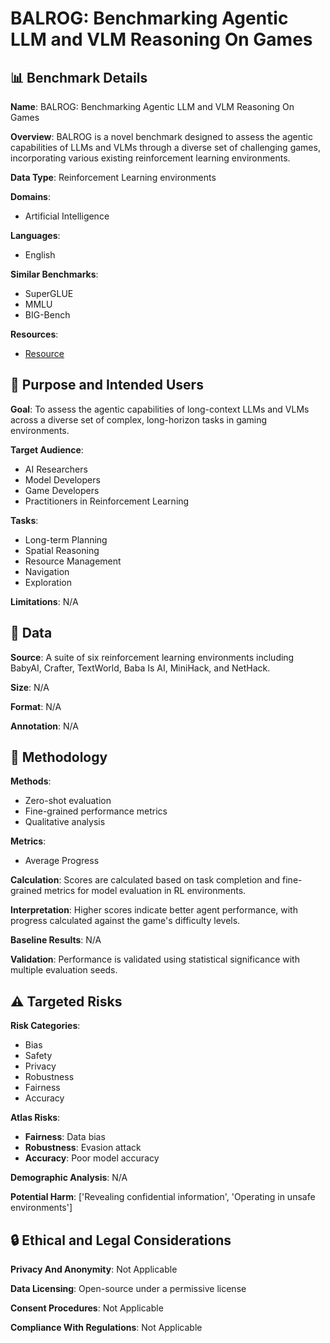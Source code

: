 # BALROG: Benchmarking Agentic LLM and VLM Reasoning On Games

## 📊 Benchmark Details

**Name**: BALROG: Benchmarking Agentic LLM and VLM Reasoning On Games

**Overview**: BALROG is a novel benchmark designed to assess the agentic capabilities of LLMs and VLMs through a diverse set of challenging games, incorporating various existing reinforcement learning environments.

**Data Type**: Reinforcement Learning environments

**Domains**:
- Artificial Intelligence

**Languages**:
- English

**Similar Benchmarks**:
- SuperGLUE
- MMLU
- BIG-Bench

**Resources**:
- [Resource](https://balrogai.com)

## 🎯 Purpose and Intended Users

**Goal**: To assess the agentic capabilities of long-context LLMs and VLMs across a diverse set of complex, long-horizon tasks in gaming environments.

**Target Audience**:
- AI Researchers
- Model Developers
- Game Developers
- Practitioners in Reinforcement Learning

**Tasks**:
- Long-term Planning
- Spatial Reasoning
- Resource Management
- Navigation
- Exploration

**Limitations**: N/A

## 💾 Data

**Source**: A suite of six reinforcement learning environments including BabyAI, Crafter, TextWorld, Baba Is AI, MiniHack, and NetHack.

**Size**: N/A

**Format**: N/A

**Annotation**: N/A

## 🔬 Methodology

**Methods**:
- Zero-shot evaluation
- Fine-grained performance metrics
- Qualitative analysis

**Metrics**:
- Average Progress

**Calculation**: Scores are calculated based on task completion and fine-grained metrics for model evaluation in RL environments.

**Interpretation**: Higher scores indicate better agent performance, with progress calculated against the game's difficulty levels.

**Baseline Results**: N/A

**Validation**: Performance is validated using statistical significance with multiple evaluation seeds.

## ⚠️ Targeted Risks

**Risk Categories**:
- Bias
- Safety
- Privacy
- Robustness
- Fairness
- Accuracy

**Atlas Risks**:
- **Fairness**: Data bias
- **Robustness**: Evasion attack
- **Accuracy**: Poor model accuracy

**Demographic Analysis**: N/A

**Potential Harm**: ['Revealing confidential information', 'Operating in unsafe environments']

## 🔒 Ethical and Legal Considerations

**Privacy And Anonymity**: Not Applicable

**Data Licensing**: Open-source under a permissive license

**Consent Procedures**: Not Applicable

**Compliance With Regulations**: Not Applicable
